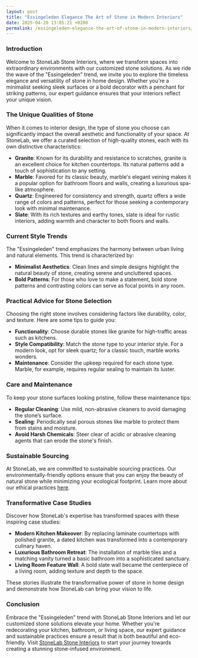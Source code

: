 ```yaml
---
layout: post
title: "Essingeleden Elegance The Art of Stone in Modern Interiors"
date: 2025-04-20 13:05:21 +0200
permalink: /essingeleden-elegance-the-art-of-stone-in-modern-interiors/
---
```



### Introduction

Welcome to StoneLab Stone Interiors, where we transform spaces into extraordinary environments with our customized stone solutions. As we ride the wave of the "Essingeleden" trend, we invite you to explore the timeless elegance and versatility of stone in home design. Whether you're a minimalist seeking sleek surfaces or a bold decorator with a penchant for striking patterns, our expert guidance ensures that your interiors reflect your unique vision.

### The Unique Qualities of Stone

When it comes to interior design, the type of stone you choose can significantly impact the overall aesthetic and functionality of your space. At StoneLab, we offer a curated selection of high-quality stones, each with its own distinctive characteristics:

- **Granite**: Known for its durability and resistance to scratches, granite is an excellent choice for kitchen countertops. Its natural patterns add a touch of sophistication to any setting.
- **Marble**: Favored for its classic beauty, marble's elegant veining makes it a popular option for bathroom floors and walls, creating a luxurious spa-like atmosphere.
- **Quartz**: Engineered for consistency and strength, quartz offers a wide range of colors and patterns, perfect for those seeking a contemporary look with minimal maintenance.
- **Slate**: With its rich textures and earthy tones, slate is ideal for rustic interiors, adding warmth and character to both floors and walls.

### Current Style Trends

The "Essingeleden" trend emphasizes the harmony between urban living and natural elements. This trend is characterized by:

- **Minimalist Aesthetics**: Clean lines and simple designs highlight the natural beauty of stone, creating serene and uncluttered spaces.
- **Bold Patterns**: For those who love to make a statement, bold stone patterns and contrasting colors can serve as focal points in any room.

### Practical Advice for Stone Selection

Choosing the right stone involves considering factors like durability, color, and texture. Here are some tips to guide you:

- **Functionality**: Choose durable stones like granite for high-traffic areas such as kitchens.
- **Style Compatibility**: Match the stone type to your interior style. For a modern look, opt for sleek quartz; for a classic touch, marble works wonders.
- **Maintenance**: Consider the upkeep required for each stone type. Marble, for example, requires regular sealing to maintain its luster.

### Care and Maintenance

To keep your stone surfaces looking pristine, follow these maintenance tips:

- **Regular Cleaning**: Use mild, non-abrasive cleaners to avoid damaging the stone’s surface.
- **Sealing**: Periodically seal porous stones like marble to protect them from stains and moisture.
- **Avoid Harsh Chemicals**: Steer clear of acidic or abrasive cleaning agents that can erode the stone's finish.

### Sustainable Sourcing

At StoneLab, we are committed to sustainable sourcing practices. Our environmentally-friendly options ensure that you can enjoy the beauty of natural stone while minimizing your ecological footprint. Learn more about our ethical practices [here](https://stonelab.se).

### Transformative Case Studies

Discover how StoneLab's expertise has transformed spaces with these inspiring case studies:

- **Modern Kitchen Makeover**: By replacing laminate countertops with polished granite, a dated kitchen was transformed into a contemporary culinary haven.
- **Luxurious Bathroom Retreat**: The installation of marble tiles and a matching vanity turned a basic bathroom into a sophisticated sanctuary.
- **Living Room Feature Wall**: A bold slate wall became the centerpiece of a living room, adding texture and depth to the space.

These stories illustrate the transformative power of stone in home design and demonstrate how StoneLab can bring your vision to life.

### Conclusion

Embrace the "Essingeleden" trend with StoneLab Stone Interiors and let our customized stone solutions elevate your home. Whether you're redecorating your kitchen, bathroom, or living space, our expert guidance and sustainable practices ensure a result that is both beautiful and eco-friendly. Visit [StoneLab Stone Interiors](https://stonelab.se) to start your journey towards creating a stunning stone-infused environment.